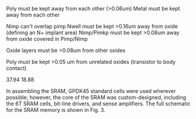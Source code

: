 Poly must be kept away from each other (>0.06um)
Metal must be kept away from each other

Nimp can't overlap pimp
Nwell must be kept >0.16um away from oxide (defining an N+ implant area)
Nimp/Pimkp must be kept >0.08um away from oxide covered in Pimp/Nimp

Oxide layers must be >0.08um from other oxides

Poly must be kept >0.05 um from unrelated oxides (transistor to body contact)

37.94
18.88

In assembling the SRAM, GPDK45 standard cells were used wherever possible; however, the core of the SRAM was custom-designed, including the 6T SRAM cells, bit-line drivers, and sense amplifiers. The full schematic for the SRAM memory is shown in Fig. 3.